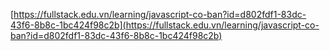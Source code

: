 [](https://fullstack.edu.vn/learning/javascript-co-ban?id=d802fdf1-83dc-43f6-8b8c-1bc424f98c2b)[https://fullstack.edu.vn/learning/javascript-co-ban?id=d802fdf1-83dc-43f6-8b8c-1bc424f98c2b](https://fullstack.edu.vn/learning/javascript-co-ban?id=d802fdf1-83dc-43f6-8b8c-1bc424f98c2b)